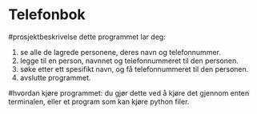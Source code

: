 # Telefonbok

#prosjektbeskrivelse
dette programmet lar deg:
1. se alle de lagrede personene, deres navn og telefonnummer.
2. legge til en person, navnnet og telefonnummeret til den personen.
3. søke etter ett spesifikt navn, og få telefonnummeret til den personen.
4. avslutte programmet.

#hvordan kjøre programmet:
du gjør dette ved å kjøre det gjennom enten terminalen, eller et program som kan kjøre python filer.

